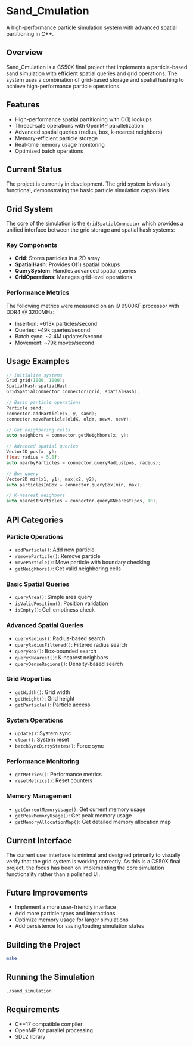 # Sand_Cmulation

A high-performance particle simulation system with advanced spatial partitioning in C++.

## Overview

Sand_Cmulation is a CS50X final project that implements a particle-based sand simulation with efficient spatial queries and grid operations. The system uses a combination of grid-based storage and spatial hashing to achieve high-performance particle operations.

## Features

- High-performance spatial partitioning with O(1) lookups
- Thread-safe operations with OpenMP parallelization
- Advanced spatial queries (radius, box, k-nearest neighbors)
- Memory-efficient particle storage
- Real-time memory usage monitoring
- Optimized batch operations

## Current Status

The project is currently in development. The grid system is visually functional, demonstrating the basic particle simulation capabilities.

## Grid System

The core of the simulation is the `GridSpatialConnector` which provides a unified interface between the grid storage and spatial hash systems:

### Key Components

- **Grid**: Stores particles in a 2D array
- **SpatialHash**: Provides O(1) spatial lookups
- **QuerySystem**: Handles advanced spatial queries
- **GridOperations**: Manages grid-level operations

### Performance Metrics

The following metrics were measured on an i9 9900KF processor with DDR4 @ 3200MHz:

- Insertion: ~613k particles/second
- Queries: ~49k queries/second
- Batch sync: ~2.4M updates/second
- Movement: ~79k moves/second

## Usage Examples

```cpp
// Initialize systems
Grid grid(1000, 1000);
SpatialHash spatialHash;
GridSpatialConnector connector(grid, spatialHash);

// Basic particle operations
Particle sand;
connector.addParticle(x, y, sand);
connector.moveParticle(oldX, oldY, newX, newY);

// Get neighboring cells
auto neighbors = connector.getNeighbors(x, y);

// Advanced spatial queries
Vector2D pos(x, y);
float radius = 5.0f;
auto nearbyParticles = connector.queryRadius(pos, radius);

// Box query
Vector2D min(x1, y1), max(x2, y2);
auto particlesInBox = connector.queryBox(min, max);

// K-nearest neighbors
auto nearestParticles = connector.queryKNearest(pos, 10);
```

## API Categories

### Particle Operations
- `addParticle()`: Add new particle
- `removeParticle()`: Remove particle
- `moveParticle()`: Move particle with boundary checking
- `getNeighbors()`: Get valid neighboring cells

### Basic Spatial Queries
- `queryArea()`: Simple area query
- `isValidPosition()`: Position validation
- `isEmpty()`: Cell emptiness check

### Advanced Spatial Queries
- `queryRadius()`: Radius-based search
- `queryRadiusFiltered()`: Filtered radius search
- `queryBox()`: Box-bounded search
- `queryKNearest()`: K-nearest neighbors
- `queryDenseRegions()`: Density-based search

### Grid Properties
- `getWidth()`: Grid width
- `getHeight()`: Grid height
- `getParticle()`: Particle access

### System Operations
- `update()`: System sync
- `clear()`: System reset
- `batchSyncDirtyStates()`: Force sync

### Performance Monitoring
- `getMetrics()`: Performance metrics
- `resetMetrics()`: Reset counters

### Memory Management
- `getCurrentMemoryUsage()`: Get current memory usage
- `getPeakMemoryUsage()`: Get peak memory usage
- `getMemoryAllocationMap()`: Get detailed memory allocation map

## Current Interface

The current user interface is minimal and designed primarily to visually verify that the grid system is working correctly. As this is a CS50X final project, the focus has been on implementing the core simulation functionality rather than a polished UI.

## Future Improvements

- Implement a more user-friendly interface
- Add more particle types and interactions
- Optimize memory usage for larger simulations
- Add persistence for saving/loading simulation states

## Building the Project

```bash
make
```

## Running the Simulation

```bash
./sand_simulation
```

## Requirements

- C++17 compatible compiler
- OpenMP for parallel processing
- SDL2 library
